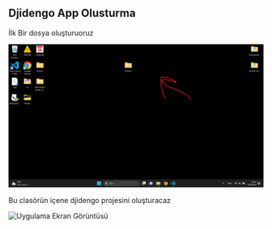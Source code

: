 ## Djidengo App Olusturma

İlk Bir  dosya oluşturuoruz



![Uygulama Ekran Görüntüsü](https://raw.githubusercontent.com/yusufmor/Photos/main/Bir_Dosya_dizini.png)

Bu clasörün içene djidengo projesini oluşturacaz


![Uygulama Ekran Görüntüsü]()

